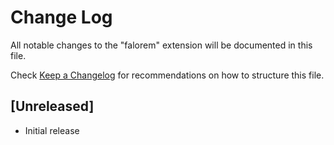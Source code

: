 # Change Log

All notable changes to the "falorem" extension will be documented in this file.

Check [Keep a Changelog](http://keepachangelog.com/) for recommendations on how to structure this file.

## [Unreleased]

- Initial release